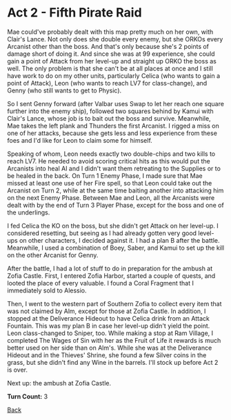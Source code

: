 # Act 2 - Fifth Pirate Raid

Mae could've probably dealt with this map pretty much on her own, with Clair's Lance. Not only does she double every enemy, but she ORKOs every Arcanist other than the boss. And that's only because she's 2 points of damage short of doing it. And since she was at 99 experience, she could gain a point of Attack from her level-up and straight up ORKO the boss as well. The only problem is that she can't be at all places at once and I still have work to do on my other units, particularly Celica (who wants to gain a point of Attack), Leon (who wants to reach LV7 for class-change), and Genny (who still wants to get to Physic).

So I sent Genny forward (after Valbar uses Swap to let her reach one square further into the enemy ship), followed two squares behind by Kamui with Clair's Lance, whose job is to bait out the boss and survive. Meanwhile, Mae takes the left plank and Thunders the first Arcanist. I rigged a miss on one of her attacks, because she gets less and less experience from these foes and I'd like for Leon to claim some for himself.

Speaking of whom, Leon needs exactly two double-chips and two kills to reach LV7. He needed to avoid scoring critical hits as this would put the Arcanists into heal AI and I didn't want them retreating to the Supplies or to be healed in the back. On Turn 1 Enemy Phase, I made sure that Mae missed at least one use of her Fire spell, so that Leon could take out the Arcanist on Turn 2, while at the same time baiting another into attacking him on the next Enemy Phase. Between Mae and Leon, all the Arcanists were dealt with by the end of Turn 3 Player Phase, except for the boss and one of the underlings.

I fed Celica the KO on the boss, but she didn't get Attack on her level-up. I considered resetting, but seeing as I had already gotten very good level-ups on other characters, I decided against it. I had a plan B after the battle. Meanwhile, I used a combination of Boey, Saber, and Kamui to set up the kill on the other Arcanist for Genny.

After the battle, I had a lot of stuff to do in preparation for the ambush at Zofia Castle. First, I entered Zofia Harbor, started a couple of quests, and looted the place of every valuable. I found a Coral Fragment that I immediately sold to Alessio.

Then, I went to the western part of Southern Zofia to collect every item that was not claimed by Alm, except for those at Zofia Castle. In addition, I stopped at the Deliverance Hideout to have Celica drink from an Attack Fountain. This was my plan B in case her level-up didn't yield the point. Leon class-changed to Sniper, too. While making a stop at Ram Village, I completed The Wages of Sin with her as the Fruit of Life it rewards is much better used on her side than on Alm's. While she was at the Deliverance Hideout and in the Thieves' Shrine, she found a few Silver coins in the grass, but she didn't find any Wine in the barrels. I'll stock up before Act 2 is over.

Next up: the ambush at Zofia Castle.

**Turn Count:** 3

[Back](../README.md)